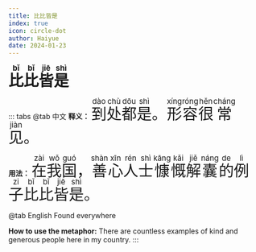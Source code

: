 ```yaml
---
title: 比比皆是
index: true
icon: circle-dot
author: Haiyue
date: 2024-01-23
---
```

<span style="font-size:30px;font-weight:bold;"><ruby>比<rt>bǐ</rt></ruby><ruby>比<rt>bǐ</rt></ruby><ruby>皆<rt>jiē</rt></ruby><ruby>是<rt>shì</rt></ruby></span>


::: tabs 
@tab 中文
**释义：** <span style="font-size:30px"><ruby>到<rt>dào</rt></ruby><ruby>处<rt>chù</rt></ruby><ruby>都<rt>dōu</rt></ruby><ruby>是<rt>shì</rt></ruby>。 <ruby>形<rt>xíng</rt></ruby><ruby>容<rt>róng</rt></ruby><ruby>很<rt>hěn</rt></ruby><ruby>常<rt>cháng</rt></ruby><ruby>见<rt>jiàn</rt></ruby>。</span>

**用法：** <span style="font-size:30px"><ruby>在<rt>zài</rt></ruby><ruby>我<rt>wǒ</rt></ruby><ruby>国<rt>guó</rt></ruby>， <ruby>善<rt>shàn</rt></ruby><ruby>心<rt>xīn</rt></ruby><ruby>人<rt>rén</rt></ruby><ruby>士<rt>shì</rt></ruby><ruby>慷<rt>kāng</rt></ruby><ruby>慨<rt>kǎi</rt></ruby><ruby>解<rt>jiě</rt></ruby><ruby>囊<rt>náng</rt></ruby><ruby>的<rt>de</rt></ruby><ruby>例<rt>lì</rt></ruby><ruby>子<rt>zi</rt></ruby><ruby>比<rt>bǐ</rt></ruby><ruby>比<rt>bǐ</rt></ruby><ruby>皆<rt>jiē</rt></ruby><ruby>是<rt>shì</rt></ruby>。</span>


@tab English
Found everywhere

**How to use the metaphor:** There are countless examples of kind and generous people here in my country.
:::
